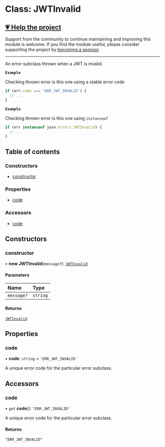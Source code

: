 # Class: JWTInvalid

## [💗 Help the project](https://github.com/sponsors/panva)

Support from the community to continue maintaining and improving this module is welcome. If you find the module useful, please consider supporting the project by [becoming a sponsor](https://github.com/sponsors/panva).

---

An error subclass thrown when a JWT is invalid.

**`Example`**

Checking thrown error is this one using a stable error code

```js
if (err.code === 'ERR_JWT_INVALID') {
  // ...
}
```

**`Example`**

Checking thrown error is this one using `instanceof`

```js
if (err instanceof jose.errors.JWTInvalid) {
  // ...
}
```

## Table of contents

### Constructors

- [constructor](util_errors.JWTInvalid.md#constructor)

### Properties

- [code](util_errors.JWTInvalid.md#code)

### Accessors

- [code](util_errors.JWTInvalid.md#code-1)

## Constructors

### constructor

• **new JWTInvalid**(`message?`): [`JWTInvalid`](util_errors.JWTInvalid.md)

#### Parameters

| Name | Type |
| :------ | :------ |
| `message?` | `string` |

#### Returns

[`JWTInvalid`](util_errors.JWTInvalid.md)

## Properties

### code

• **code**: `string` = `'ERR_JWT_INVALID'`

A unique error code for the particular error subclass.

## Accessors

### code

• `get` **code**(): ``"ERR_JWT_INVALID"``

A unique error code for the particular error subclass.

#### Returns

``"ERR_JWT_INVALID"``
